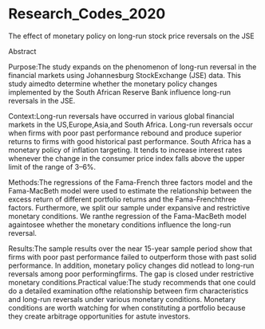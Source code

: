# Research_Codes_2020
The effect of monetary policy on long-run stock price reversals on the JSE

Abstract

Purpose:The  study  expands  on  the  phenomenon  of  long-run  reversal  in  the  financial  markets  using Johannesburg StockExchange  (JSE)  data. This  study  aimedto  determine  whether  the  monetary  policy changes implemented by the South African Reserve Bank influence long-run reversals in the JSE.

Context:Long-run reversals have occurred in various global financial markets in the US,Europe,Asia,and South Africa. Long-run reversals occur when firms with poor past performance rebound and produce  superior  returns to firms with good historical past performance. South  Africa  has  a  monetary policy  of  inflation  targeting. It tends to increase  interest  rates  whenever  the change in the consumer price index falls above the upper limit of the range of 3–6%.

Methods:The  regressions  of  the  Fama-French  three  factors  model  and the Fama-MacBeth model were used to estimate the relationship between the excess  return of  different  portfolio returns and the Fama-Frenchthree   factors.   Furthermore,  we split our sample under expansive and restrictive monetary  conditions. We ranthe  regression  of the Fama-MacBeth model againtosee whether the monetary conditions influence the long-run reversal.

Results:The  sample  results  over  the  near  15-year  sample  period  show  that  firms  with  poor  past performance  failed  to  outperform those with past  solid performance. In addition, monetary policy changes did notlead to long-run reversals among poor performingfirms. The gap is closed under restrictive monetary conditions.Practical value:The study recommends that one could do a detailed examination ofthe relationship between  firm  characteristics and long-run reversals  under  various  monetary conditions. Monetary conditions  are  worth  watching  for  when  constituting  a  portfolio because  they  create  arbitrage opportunities for astute investors.
